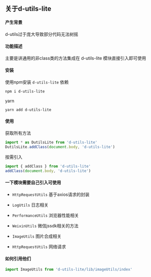## 关于d-utils-lite

#### 产生背景
d-utils过于庞大导致部分代码无法树摇

#### 功能描述
主要是讲通用的非class类的方法集成在 d-utils-lite 模块直接引入即可使用

#### 安装
使用npm安装 `d-utils-lite` 依赖
```bash
npm i d-utils-lite
```
yarn
```hash
yarn add d-utils-lite
```
#### 使用
获取所有方法
```js
import * as DutilsLite from 'd-utils-lite'
DutilsLite.addClass(document.body, 'd-utils-lite')
```
按需引入
```js
import { addClass } from 'd-utils-lite'
addClass(document.body, 'd-utils-lite')
```

#### 一下模块需要自己引入可使用
- `HttpRequestUtils`
  基于axios请求的封装

- `LogUtils`
  日志相关

- `PerformanceUtils`
  浏览器性能相关

- `WeixinUtils`
  微信jssdk相关的方法

- `ImageUtils`
  图片合成相关

- `HttpRequestUtils`
  网络请求

#### 如何引用他们
```ts
import ImageUtils from 'd-utils-lite/lib/imageUtils/index'
```
